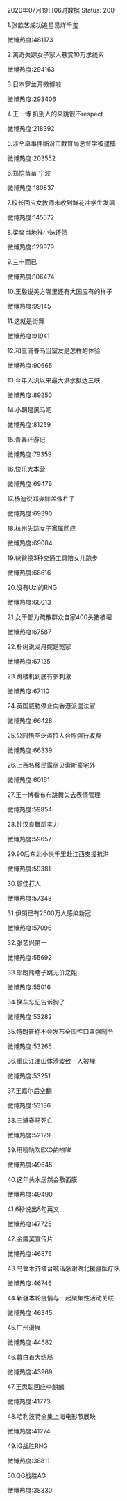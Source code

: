 2020年07月19日06时数据
Status: 200

1.张歆艺成功追星易烊千玺

微博热度:481173

2.离奇失踪女子家人悬赏10万求线索

微博热度:294163

3.日本罗兰开微博啦

微博热度:293406

4.王一博 扒别人的来跳很不respect

微博热度:218392

5.涉仝卓事件临汾市教育局总督学被逮捕

微博热度:203552

6.郑恺苗苗 宁波

微博热度:180837

7.校长回应女教师未收到鲜花冲学生发飙

微博热度:145572

8.梁爽当地推小妹还债

微博热度:129979

9.三十而已

微博热度:106474

10.王毅说美方哪里还有大国应有的样子

微博热度:99145

11.这就是街舞

微博热度:91941

12.和三浦春马当室友是怎样的体验

微博热度:90665

13.今年入汛以来最大洪水抵达三峡

微博热度:89250

14.小朝是黑马吧

微博热度:81259

15.青春环游记

微博热度:79359

16.快乐大本营

微博热度:69479

17.杨迪说郑爽膝盖像杵子

微博热度:69390

18.杭州失踪女子家属回应

微博热度:69084

19.爸爸换3种交通工具陪女儿跑步

微博热度:68616

20.没有Uzi的RNG

微博热度:68013

21.女干部为疏散群众自家400头猪被埋

微博热度:67587

22.朴树说龙丹妮是冤家

微博热度:67125

23.跳楼机到底有多刺激

微博热度:67110

24.英国威胁停止向香港派遣法官

微博热度:66428

25.公园悟空泛滥拉人合照强行收费

微博热度:66339

26.上百名移民露宿贝索斯豪宅外

微博热度:60161

27.王一博看布布跳舞失去表情管理

微博热度:59854

28.钟汉良舞蹈实力

微博热度:59657

29.90后东北小伙千里赴江西支援抗洪

微博热度:59381

30.顾佳打人

微博热度:57348

31.伊朗已有2500万人感染新冠

微博热度:57096

32.张艺兴第一

微博热度:55692

33.郎朗熊瞎子跳无价之姐

微博热度:55016

34.换车忘记告诉狗了

微博热度:53282

35.特朗普称不会发布全国性口罩强制令

微博热度:53265

36.重庆江津山体滑坡致一人被埋

微博热度:53251

37.王嘉尔后空翻

微博热度:53136

38.三浦春马死亡

微博热度:52129

39.用唢呐吹EXO的咆哮

微博热度:49645

40.这年头水居然会敷面膜

微博热度:49490

41.6秒说出8句英文

微博热度:47725

42.金鹰奖宣传片

微博热度:46876

43.乌鲁木齐塔台喊话感谢湖北援疆医疗队

微博热度:46746

44.新疆本轮疫情与一起聚集性活动关联

微博热度:46345

45.广州漫展

微博热度:44682

46.暮白首大结局

微博热度:43969

47.王思聪回应李麒麟

微博热度:41773

48.哈利波特全集上海电影节展映

微博热度:41274

49.iG战胜RNG

微博热度:38811

50.QG战胜AG

微博热度:38330

